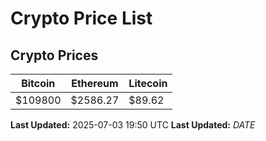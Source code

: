 # Crypto Price List

## Crypto Prices
| Bitcoin | Ethereum | Litecoin |
| ------- | -------- | -------- |
| $109800 | $2586.27 | $89.62 |
**Last Updated:** 2025-07-03 19:50 UTC
**Last Updated:** $DATE$
